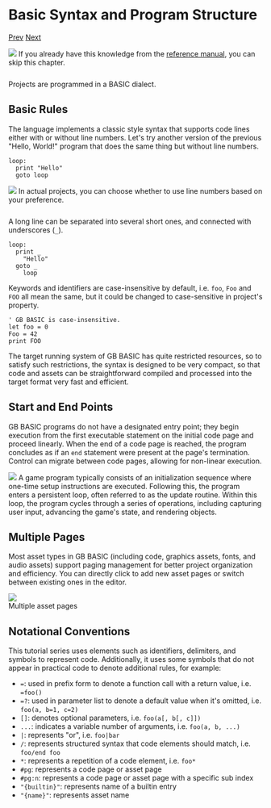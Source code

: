 # Basic Syntax and Program Structure

[Prev]() [Next]()

<div class="content-gray" style="min-height: 48px;">
  <img src="imgs/logo-nokbd.png" class="logo-tip">
  <span class="content-text">
    If you already have this knowledge from the <a href="https://paladin-t.github.io/kits/gbb/manual.html" target="_blank" class="nav-link">reference manual</a>, you can skip this chapter.
  </span>
</div>

Projects are programmed in a BASIC dialect.

## Basic Rules

The language implements a classic style syntax that supports code lines either with or without line numbers. Let's try another version of the previous "Hello, World!" program that does the same thing but without line numbers.

```basic
loop:
  print "Hello"
  goto loop
```
<!-- prg
!edit, run, title="Hello world", style=""
loop:
  print "Hello"
  goto loop
-->

<div class="content-highlight" style="min-height: 48px;">
  <img src="imgs/logo-nokbd.png" class="logo-tip">
  <span class="content-text">
    In actual projects, you can choose whether to use line numbers based on your preference.
  </span>
</div>

A long line can be separated into several short ones, and connected with underscores (`_`).

```basic
loop:
  print _
    "Hello"
  goto _
    loop
```
<!-- prg
!edit, run, title="Separated code lines", style=""
loop:
  print _
    "Hello"
  goto _
    loop
-->

Keywords and identifiers are case-insensitive by default, i.e. `foo`, `Foo` and `FOO` all mean the same, but it could be changed to case-sensitive in project's property.

```basic
' GB BASIC is case-insensitive.
let foo = 0
Foo = 42
print FOO
```
<!-- prg
!edit, run, title="Case-insensitive", style=""
' GB BASIC is case-insensitive.
let foo = 0
Foo = 42
print FOO
-->

The target running system of GB BASIC has quite restricted resources, so to satisfy such restrictions, the syntax is designed to be very compact, so that code and assets can be straightforward compiled and processed into the target format very fast and efficient.

## Start and End Points

GB BASIC programs do not have a designated entry point; they begin execution from the first executable statement on the initial code page and proceed linearly. When the end of a code page is reached, the program concludes as if an `end` statement were present at the page's termination. Control can migrate between code pages, allowing for non-linear execution.

<div class="content-highlight" style="min-height: 48px;">
  <img src="imgs/logo-nokbd.png" class="logo-tip">
  <span class="content-text">
    A game program typically consists of an initialization sequence where one-time setup instructions are executed. Following this, the program enters a persistent loop, often referred to as the update routine. Within this loop, the program cycles through a series of operations, including capturing user input, advancing the game's state, and rendering objects.
  </span>
</div>

## Multiple Pages

Most asset types in GB BASIC (including code, graphics assets, fonts, and audio assets) support paging management for better project organization and efficiency. You can directly click to add new asset pages or switch between existing ones in the editor.

<img src="imgs/editor-code-paging.png" class="diagram-image diagram-screenshot">

<div class="small-note">Multiple asset pages</div>

## Notational Conventions

This tutorial series uses elements such as identifiers, delimiters, and symbols to represent code. Additionally, it uses some symbols that do not appear in practical code to denote additional rules, for example:

* `=`: used in prefix form to denote a function call with a return value, i.e. `=foo()`
* `=?`: used in parameter list to denote a default value when it's omitted, i.e. `foo(a, b=1, c=2)`
* `[]`: denotes optional parameters, i.e. `foo(a[, b[, c]])`
* `...`: indicates a variable number of arguments, i.e. `foo(a, b, ...)`
* `|`: represents "or", i.e. `foo|bar`
* `/`: represents structured syntax that code elements should match, i.e. `foo/end foo`
* `*`: represents a repetition of a code element, i.e. `foo*`
* `#pg`: represents a code page or asset page
* `#pg:n`: represents a code page or asset page with a specific sub index
* `"{builtin}"`: represents name of a builtin entry
* `"{name}"`: represents asset name

